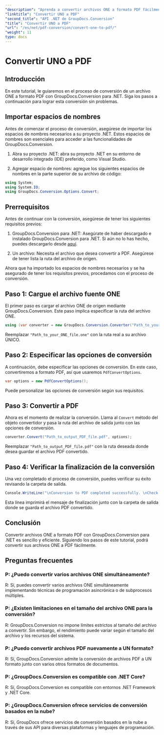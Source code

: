 ```yaml
---
"description": "Aprenda a convertir archivos ONE a formato PDF fácilmente con GroupDocs.Conversion para .NET. Siga nuestra guía paso a paso."
"linktitle": "Convertir UNO a PDF"
"second_title": "API .NET de GroupDocs.Conversion"
"title": "Convertir UNO a PDF"
"url": "/es/net/pdf-conversion/convert-one-to-pdf/"
"weight": 11
type: docs
---
```

# Convertir UNO a PDF

## Introducción

En este tutorial, le guiaremos en el proceso de conversión de un archivo ONE a formato PDF con GroupDocs.Conversion para .NET. Siga los pasos a continuación para lograr esta conversión sin problemas.

## Importar espacios de nombres

Antes de comenzar el proceso de conversión, asegúrese de importar los espacios de nombres necesarios a su proyecto .NET. Estos espacios de nombres son esenciales para acceder a las funcionalidades de GroupDocs.Conversion.

1. Abra su proyecto .NET: abra su proyecto .NET en su entorno de desarrollo integrado (IDE) preferido, como Visual Studio.

2. Agregar espacio de nombres: agregue los siguientes espacios de nombres en la parte superior de su archivo de código:

```csharp
using System;
using System.IO;
using GroupDocs.Conversion.Options.Convert;
```

## Prerrequisitos

Antes de continuar con la conversión, asegúrese de tener los siguientes requisitos previos:

1. GroupDocs.Conversion para .NET: Asegúrate de haber descargado e instalado GroupDocs.Conversion para .NET. Si aún no lo has hecho, puedes descargarlo desde [aquí](https://releases.groupdocs.com/conversion/net/).

2. Un archivo: Necesita el archivo que desea convertir a PDF. Asegúrese de tener lista la ruta del archivo de origen.

Ahora que ha importado los espacios de nombres necesarios y se ha asegurado de tener los requisitos previos, procedamos con el proceso de conversión.

## Paso 1: Cargue el archivo fuente ONE

El primer paso es cargar el archivo ONE de origen mediante GroupDocs.Conversion. Este paso implica especificar la ruta del archivo ONE.

```csharp
using (var converter = new GroupDocs.Conversion.Converter("Path_to_your_ONE_file.one"))
```

Reemplazar `"Path_to_your_ONE_file.one"` con la ruta real a su archivo ÚNICO.

## Paso 2: Especificar las opciones de conversión

A continuación, debe especificar las opciones de conversión. En este caso, convertiremos a formato PDF, así que usaremos `PdfConvertOptions`.

```csharp
var options = new PdfConvertOptions();
```

Puede personalizar las opciones de conversión según sus requisitos.

## Paso 3: Convertir a PDF

Ahora es el momento de realizar la conversión. Llama al `Convert` método del objeto convertidor y pasa la ruta del archivo de salida junto con las opciones de conversión.

```csharp
converter.Convert("Path_to_output_PDF_file.pdf", options);
```

Reemplazar `"Path_to_output_PDF_file.pdf"` con la ruta deseada donde desea guardar el archivo PDF convertido.

## Paso 4: Verificar la finalización de la conversión

Una vez completado el proceso de conversión, puedes verificar su éxito revisando la carpeta de salida.

```csharp
Console.WriteLine("\nConversion to PDF completed successfully. \nCheck output in {0}", outputFolder);
```

Esta línea imprimirá el mensaje de finalización junto con la carpeta de salida donde se guarda el archivo PDF convertido.

## Conclusión

Convertir archivos ONE a formato PDF con GroupDocs.Conversion para .NET es sencillo y eficiente. Siguiendo los pasos de este tutorial, podrá convertir sus archivos ONE a PDF fácilmente.

## Preguntas frecuentes

### P: ¿Puedo convertir varios archivos ONE simultáneamente?

R: Sí, puedes convertir varios archivos ONE simultáneamente implementando técnicas de programación asincrónica o de subprocesos múltiples.

### P: ¿Existen limitaciones en el tamaño del archivo ONE para la conversión?

R: GroupDocs.Conversion no impone límites estrictos al tamaño del archivo a convertir. Sin embargo, el rendimiento puede variar según el tamaño del archivo y los recursos del sistema.

### P: ¿Puedo convertir archivos PDF nuevamente a UN formato?

R: Sí, GroupDocs.Conversion admite la conversión de archivos PDF a UN formato junto con varios otros formatos de documentos.

### P: ¿GroupDocs.Conversion es compatible con .NET Core?

R: Sí, GroupDocs.Conversion es compatible con entornos .NET Framework y .NET Core.

### P: ¿GroupDocs.Conversion ofrece servicios de conversión basados en la nube?

R: Sí, GroupDocs ofrece servicios de conversión basados en la nube a través de sus API para diversas plataformas y lenguajes de programación.